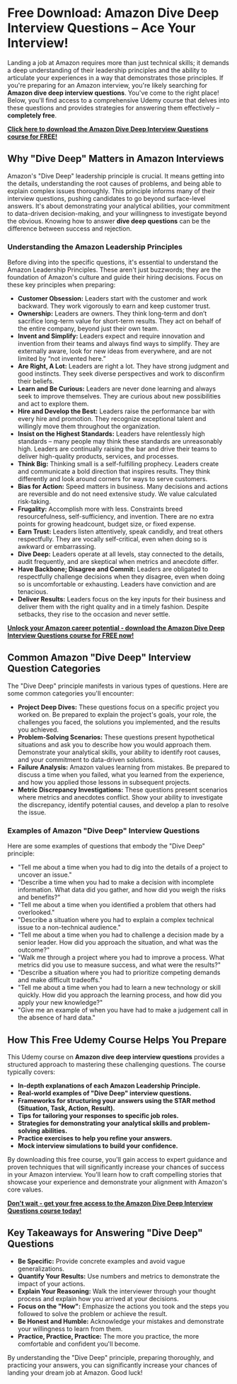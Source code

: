 # Free Download: Amazon Dive Deep Interview Questions – Ace Your Interview!

Landing a job at Amazon requires more than just technical skills; it demands a deep understanding of their leadership principles and the ability to articulate your experiences in a way that demonstrates those principles. If you're preparing for an Amazon interview, you're likely searching for **Amazon dive deep interview questions**. You've come to the right place! Below, you'll find access to a comprehensive Udemy course that delves into these questions and provides strategies for answering them effectively – **completely free**.

[**Click here to download the Amazon Dive Deep Interview Questions course for FREE!**](https://udemywork.com/amazon-dive-deep-interview-questions)

## Why "Dive Deep" Matters in Amazon Interviews

Amazon's "Dive Deep" leadership principle is crucial. It means getting into the details, understanding the root causes of problems, and being able to explain complex issues thoroughly.  This principle informs many of their interview questions, pushing candidates to go beyond surface-level answers.  It's about demonstrating your analytical abilities, your commitment to data-driven decision-making, and your willingness to investigate beyond the obvious. Knowing how to answer **dive deep questions** can be the difference between success and rejection.

### Understanding the Amazon Leadership Principles

Before diving into the specific questions, it's essential to understand the Amazon Leadership Principles.  These aren't just buzzwords; they are the foundation of Amazon's culture and guide their hiring decisions.  Focus on these key principles when preparing:

*   **Customer Obsession:** Leaders start with the customer and work backward. They work vigorously to earn and keep customer trust.
*   **Ownership:** Leaders are owners. They think long-term and don’t sacrifice long-term value for short-term results. They act on behalf of the entire company, beyond just their own team.
*   **Invent and Simplify:** Leaders expect and require innovation and invention from their teams and always find ways to simplify. They are externally aware, look for new ideas from everywhere, and are not limited by “not invented here.”
*   **Are Right, A Lot:** Leaders are right a lot. They have strong judgment and good instincts. They seek diverse perspectives and work to disconfirm their beliefs.
*   **Learn and Be Curious:** Leaders are never done learning and always seek to improve themselves. They are curious about new possibilities and act to explore them.
*   **Hire and Develop the Best:** Leaders raise the performance bar with every hire and promotion. They recognize exceptional talent and willingly move them throughout the organization.
*   **Insist on the Highest Standards:** Leaders have relentlessly high standards – many people may think these standards are unreasonably high. Leaders are continually raising the bar and drive their teams to deliver high-quality products, services, and processes.
*   **Think Big:** Thinking small is a self-fulfilling prophecy. Leaders create and communicate a bold direction that inspires results. They think differently and look around corners for ways to serve customers.
*   **Bias for Action:** Speed matters in business. Many decisions and actions are reversible and do not need extensive study. We value calculated risk-taking.
*   **Frugality:** Accomplish more with less. Constraints breed resourcefulness, self-sufficiency, and invention. There are no extra points for growing headcount, budget size, or fixed expense.
*   **Earn Trust:** Leaders listen attentively, speak candidly, and treat others respectfully. They are vocally self-critical, even when doing so is awkward or embarrassing.
*   **Dive Deep:** Leaders operate at all levels, stay connected to the details, audit frequently, and are skeptical when metrics and anecdote differ.
*   **Have Backbone; Disagree and Commit:** Leaders are obligated to respectfully challenge decisions when they disagree, even when doing so is uncomfortable or exhausting. Leaders have conviction and are tenacious.
*   **Deliver Results:** Leaders focus on the key inputs for their business and deliver them with the right quality and in a timely fashion. Despite setbacks, they rise to the occasion and never settle.

[**Unlock your Amazon career potential - download the Amazon Dive Deep Interview Questions course for FREE now!**](https://udemywork.com/amazon-dive-deep-interview-questions)

## Common Amazon "Dive Deep" Interview Question Categories

The "Dive Deep" principle manifests in various types of questions. Here are some common categories you'll encounter:

*   **Project Deep Dives:** These questions focus on a specific project you worked on. Be prepared to explain the project's goals, your role, the challenges you faced, the solutions you implemented, and the results you achieved.
*   **Problem-Solving Scenarios:** These questions present hypothetical situations and ask you to describe how you would approach them. Demonstrate your analytical skills, your ability to identify root causes, and your commitment to data-driven solutions.
*   **Failure Analysis:** Amazon values learning from mistakes. Be prepared to discuss a time when you failed, what you learned from the experience, and how you applied those lessons in subsequent projects.
*   **Metric Discrepancy Investigations:** These questions present scenarios where metrics and anecdotes conflict. Show your ability to investigate the discrepancy, identify potential causes, and develop a plan to resolve the issue.

### Examples of Amazon "Dive Deep" Interview Questions

Here are some examples of questions that embody the "Dive Deep" principle:

*   "Tell me about a time when you had to dig into the details of a project to uncover an issue."
*   "Describe a time when you had to make a decision with incomplete information. What data did you gather, and how did you weigh the risks and benefits?"
*   "Tell me about a time when you identified a problem that others had overlooked."
*   "Describe a situation where you had to explain a complex technical issue to a non-technical audience."
*   "Tell me about a time when you had to challenge a decision made by a senior leader. How did you approach the situation, and what was the outcome?"
*   "Walk me through a project where you had to improve a process. What metrics did you use to measure success, and what were the results?"
*   "Describe a situation where you had to prioritize competing demands and make difficult tradeoffs."
*   "Tell me about a time when you had to learn a new technology or skill quickly. How did you approach the learning process, and how did you apply your new knowledge?"
*   "Give me an example of when you have had to make a judgement call in the absence of hard data."

## How This Free Udemy Course Helps You Prepare

This Udemy course on **Amazon dive deep interview questions** provides a structured approach to mastering these challenging questions. The course typically covers:

*   **In-depth explanations of each Amazon Leadership Principle.**
*   **Real-world examples of "Dive Deep" interview questions.**
*   **Frameworks for structuring your answers using the STAR method (Situation, Task, Action, Result).**
*   **Tips for tailoring your responses to specific job roles.**
*   **Strategies for demonstrating your analytical skills and problem-solving abilities.**
*   **Practice exercises to help you refine your answers.**
*   **Mock interview simulations to build your confidence.**

By downloading this free course, you'll gain access to expert guidance and proven techniques that will significantly increase your chances of success in your Amazon interview. You'll learn how to craft compelling stories that showcase your experience and demonstrate your alignment with Amazon's core values.

[**Don't wait - get your free access to the Amazon Dive Deep Interview Questions course today!**](https://udemywork.com/amazon-dive-deep-interview-questions)

## Key Takeaways for Answering "Dive Deep" Questions

*   **Be Specific:** Provide concrete examples and avoid vague generalizations.
*   **Quantify Your Results:** Use numbers and metrics to demonstrate the impact of your actions.
*   **Explain Your Reasoning:** Walk the interviewer through your thought process and explain how you arrived at your decisions.
*   **Focus on the "How":** Emphasize the actions you took and the steps you followed to solve the problem or achieve the result.
*   **Be Honest and Humble:** Acknowledge your mistakes and demonstrate your willingness to learn from them.
*   **Practice, Practice, Practice:** The more you practice, the more comfortable and confident you'll become.

By understanding the "Dive Deep" principle, preparing thoroughly, and practicing your answers, you can significantly increase your chances of landing your dream job at Amazon. Good luck!
